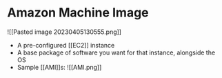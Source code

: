 # Amazon Machine Image
![[Pasted image 20230405130555.png]]
- A pre-configured [[EC2]] instance
- A base package of software you want for that instance, alongside the OS
- Sample [[AMI]]s:
![[AMI.png]]
